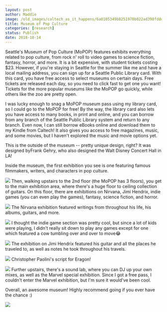 ```yaml
---
layout: post
author: Maddie
image: /old_images/caltech_as_it_happens/6a0105349b8251970b022ad398fddd200d.jpg
title: Museum of Pop Culture 
categories: [research]
status: Publish
date: 2018-10-14
---
```



Seattle's Museum of Pop Culture (MoPOP) features exhibits everything related to pop culture, from rock n' roll to video games to science fiction, fantasy, horror, and more. It is a bit expensive, with student tickets costing $23. However, if you're staying in Seattle for the summer like me and have a local mailing address, you can sign up for a Seattle Public Library card. With this card, you have free access to select museums on certain days. Free tickets are released each day, so you need to click fast to get one you want! Tickets for the more popular museums like the MoPOP go quickly, while others like the zoo are pretty open.

I was lucky enough to snag a MoPOP museum pass using my library card, so I could go to the MoPOP for free! By the way, the library card also lets you have access to many books, in print and online, and you can borrow from any branch of the Seattle Public Library system and return to any branch. Even now, I can still borrow eBooks online and download them to my Kindle from Caltech! It also gives you access to free magazines, music, and some movies, but I haven't explored the music and movie options yet.

This is the outside of the museum -- pretty unique design, right? It was designed byFrank Gehry, who also designed the Walt Disney Concert Hall in LA!

Inside the museum, the first exhibition you see is one featuring famous filmmakers, writers, and characters in pop culture.


![](/old_images/caltech_as_it_happens/6a0105349b8251970b022ad372dff5200c.jpg)
Then, walking upstairs to the 2nd floor (the MoPOP has 3 floors), you get to the main exhibition area, where there's a huge floor to ceiling collection of guitars. On this floor, there are exhibitions on Nirvana, Jimi Hendrix, indie games (you can even play the games), fantasy, science fiction, and horror.


![](/old_images/6a01b8d28f2857970c022ad398fdce200d-pi.jpg)
The Nirvana exhibition featured writings from throughout his life, his albums, guitars, and more.


![](/old_images/caltech_as_it_happens/6a0105349b8251970b022ad372dff9200c.jpg)
I thought the indie game section was pretty cool, but since a lot of kids were playing, I didn't really sit down to play any games except for one which featured a cow tumbling over and over to move😂

![](/old_images/6a01b8d28f2857970c022ad372e049200c-pi.jpg)
The exhibition on Jimi Hendrix featured his guitar and all the places he traveled to, as well as notes he took throughout his travels.


![](/old_images/caltech_as_it_happens/6a0105349b8251970b022ad372e00d200c.jpg)
Christopher Paolini's script for Eragon!

![](/old_images/caltech_as_it_happens/6a0105349b8251970b022ad3b89bb3200b.jpg)
Further upstairs, there's a sound lab, where you can DJ up your own mixes, as well as the Marvel special exhibition. Since I got a free pass, I couldn't enter the Marvel exhibition, but I'm sure it would've been cool.

Overall, an awesome museum! Highly recommend going if you ever have the chance :)

![](/old_images/caltech_as_it_happens/6a0105349b8251970b022ad3b89bbb200b.jpg)
